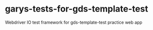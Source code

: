 # garys-tests-for-gds-template-test
Webdriver IO test framework for gds-template-test practice web app
